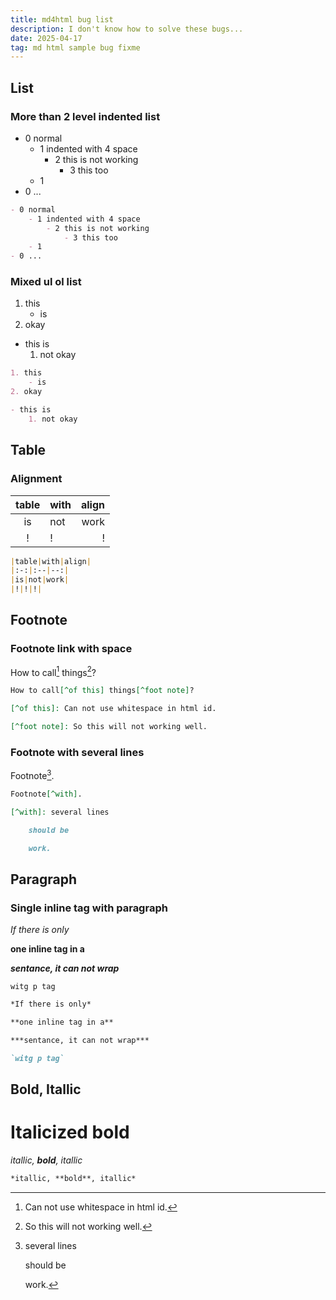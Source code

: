 ```yaml
---
title: md4html bug list
description: I don't know how to solve these bugs...
date: 2025-04-17
tag: md html sample bug fixme
---
```


## List

### More than 2 level indented list

- 0 normal
    - 1 indented with 4 space
        - 2 this is not working
            - 3 this too
    - 1
- 0 ...

```md
- 0 normal
    - 1 indented with 4 space
        - 2 this is not working
            - 3 this too
    - 1
- 0 ...
```

### Mixed ul ol list

1. this
    - is
2. okay

- this is
    1. not okay

```md
1. this
    - is
2. okay

- this is
    1. not okay
```

## Table

### Alignment

|table|with|align|
|:-:|:--|--:|
|is|not|work|
|!|!|!|

```md
|table|with|align|
|:-:|:--|--:|
|is|not|work|
|!|!|!|
```

## Footnote

### Footnote link with space

How to call[^of this] things[^foot note]?

[^of this]: Can not use whitespace in html id. 

[^foot note]: So this will not working well.

```md
How to call[^of this] things[^foot note]?

[^of this]: Can not use whitespace in html id. 

[^foot note]: So this will not working well. 
```

### Footnote with several lines

Footnote[^with]. 

[^with]: several lines

    should be

    work. 

```md
Footnote[^with]. 

[^with]: several lines

    should be

    work. 
```

## Paragraph

### Single inline tag with paragraph

*If there is only*

**one inline tag in a**

***sentance, it can not wrap***

`witg p tag`

```md
*If there is only*

**one inline tag in a**

***sentance, it can not wrap***

`witg p tag`
```

## Bold, Itallic

# Italicized bold

*itallic, **bold**, itallic*

```md
*itallic, **bold**, itallic*
```
